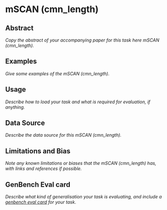 # mSCAN (cmn_length)

## Abstract
*Copy the abstract of your accompanying paper for this task here mSCAN (cmn_length).*

## Examples
*Give some examples of the mSCAN (cmn_length).*

## Usage
*Describe how to load your task and what is required for evaluation, if anything.*

## Data Source
*Describe the data source for this mSCAN (cmn_length).*

## Limitations and Bias
*Note any known limitations or biases that the mSCAN (cmn_length) has, with links and references if possible.*

## GenBench Eval card
*Describe what kind of generalisation your task is evaluating, and include a [genbench eval card](https://genbench.org/eval_cards/) for your task*.
